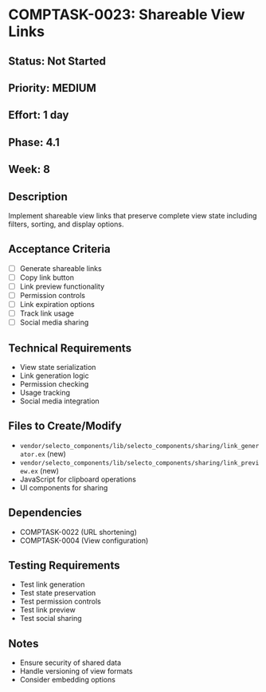 # COMPTASK-0023: Shareable View Links

## Status: Not Started
## Priority: MEDIUM
## Effort: 1 day
## Phase: 4.1
## Week: 8

## Description
Implement shareable view links that preserve complete view state including filters, sorting, and display options.

## Acceptance Criteria
- [ ] Generate shareable links
- [ ] Copy link button
- [ ] Link preview functionality
- [ ] Permission controls
- [ ] Link expiration options
- [ ] Track link usage
- [ ] Social media sharing

## Technical Requirements
- View state serialization
- Link generation logic
- Permission checking
- Usage tracking
- Social media integration

## Files to Create/Modify
- `vendor/selecto_components/lib/selecto_components/sharing/link_generator.ex` (new)
- `vendor/selecto_components/lib/selecto_components/sharing/link_preview.ex` (new)
- JavaScript for clipboard operations
- UI components for sharing

## Dependencies
- COMPTASK-0022 (URL shortening)
- COMPTASK-0004 (View configuration)

## Testing Requirements
- Test link generation
- Test state preservation
- Test permission controls
- Test link preview
- Test social sharing

## Notes
- Ensure security of shared data
- Handle versioning of view formats
- Consider embedding options